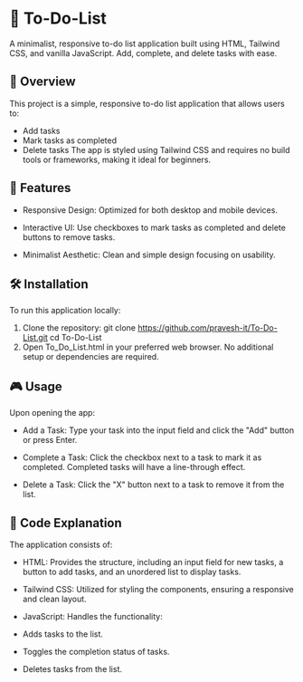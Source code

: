 # 📝 To-Do-List
A minimalist, responsive to-do list application built using HTML, Tailwind CSS, and vanilla JavaScript. Add, complete, and delete tasks with ease.

## 🧠 Overview
This project is a simple, responsive to-do list application that allows users to:
- Add tasks
- Mark tasks as completed
- Delete tasks
The app is styled using Tailwind CSS and requires no build tools or frameworks, making it ideal for beginners.

## 🚀 Features
- Responsive Design: Optimized for both desktop and mobile devices.

- Interactive UI: Use checkboxes to mark tasks as completed and delete buttons to remove tasks.

- Minimalist Aesthetic: Clean and simple design focusing on usability.

## 🛠️ Installation
To run this application locally:

1. Clone the repository:
git clone https://github.com/pravesh-it/To-Do-List.git
cd To-Do-List
2. Open To_Do_List.html in your preferred web browser.
No additional setup or dependencies are required.

## 🎮 Usage
Upon opening the app:

- Add a Task: Type your task into the input field and click the "Add" button or press Enter.

- Complete a Task: Click the checkbox next to a task to mark it as completed. Completed tasks will have a line-through effect.

- Delete a Task: Click the "X" button next to a task to remove it from the list.

## 🧩 Code Explanation
The application consists of:

- HTML: Provides the structure, including an input field for new tasks, a button to add tasks, and an unordered list to display tasks.

- Tailwind CSS: Utilized for styling the components, ensuring a responsive and clean layout.

- JavaScript: Handles the functionality:

- Adds tasks to the list.

- Toggles the completion status of tasks.

- Deletes tasks from the list.
